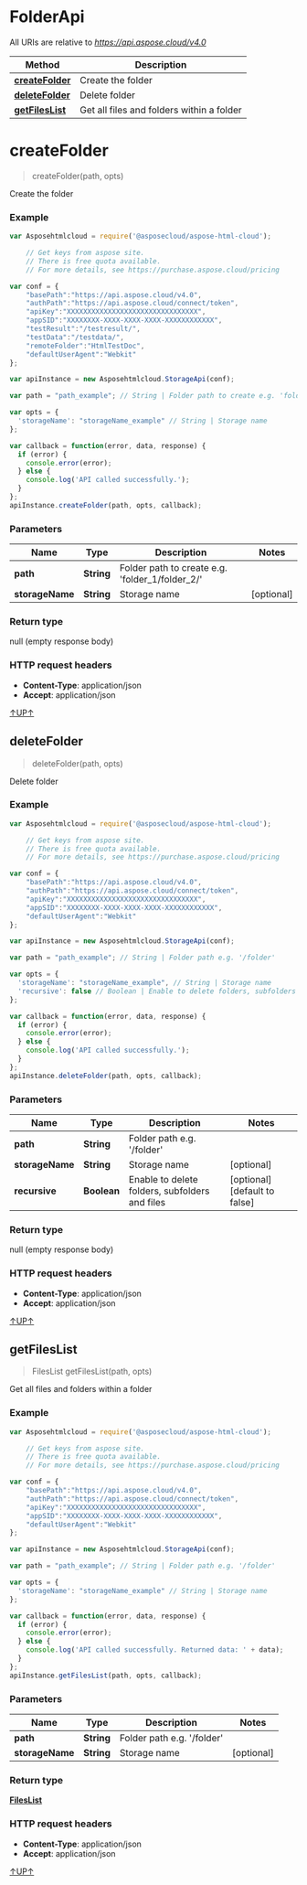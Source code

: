 # FolderApi

All URIs are relative to *https://api.aspose.cloud/v4.0*

| Method                                        | Description                               |
|-----------------------------------------------|-------------------------------------------|
| [**createFolder**](FolderApi.md#createfolder) | Create the folder                         |
| [**deleteFolder**](FolderApi.md#deletefolder) | Delete folder                             |
| [**getFilesList**](FolderApi.md#getfileslist) | Get all files and folders within a folder |

<a name="createFolder"></a>
# **createFolder**
> createFolder(path, opts)

Create the folder

### Example
```javascript
var Asposehtmlcloud = require('@asposecloud/aspose-html-cloud');

    // Get keys from aspose site.
    // There is free quota available. 
    // For more details, see https://purchase.aspose.cloud/pricing

var conf = {
    "basePath":"https://api.aspose.cloud/v4.0",
    "authPath":"https://api.aspose.cloud/connect/token",
    "apiKey":"XXXXXXXXXXXXXXXXXXXXXXXXXXXXXXXX",
    "appSID":"XXXXXXXX-XXXX-XXXX-XXXX-XXXXXXXXXXXX",
    "testResult":"/testresult/",
    "testData":"/testdata/",
    "remoteFolder":"HtmlTestDoc",
    "defaultUserAgent":"Webkit"
};

var apiInstance = new Asposehtmlcloud.StorageApi(conf);

var path = "path_example"; // String | Folder path to create e.g. 'folder_1/folder_2/'

var opts = { 
  'storageName': "storageName_example" // String | Storage name
};

var callback = function(error, data, response) {
  if (error) {
    console.error(error);
  } else {
    console.log('API called successfully.');
  }
};
apiInstance.createFolder(path, opts, callback);
```

### Parameters

| Name            | Type       | Description                                             | Notes      |
|-----------------|------------|---------------------------------------------------------|------------|
| **path**        | **String** | Folder path to create e.g. &#39;folder_1/folder_2/&#39; |            |
| **storageName** | **String** | Storage name                                            | [optional] |

### Return type

null (empty response body)

### HTTP request headers

 - **Content-Type**: application/json
 - **Accept**: application/json

[&#8593;UP&#8593;](#folderapi)

<a name="deleteFolder"></a>
## deleteFolder
> deleteFolder(path, opts)

Delete folder

### Example
```javascript
var Asposehtmlcloud = require('@asposecloud/aspose-html-cloud');

    // Get keys from aspose site.
    // There is free quota available. 
    // For more details, see https://purchase.aspose.cloud/pricing

var conf = {
    "basePath":"https://api.aspose.cloud/v4.0",
    "authPath":"https://api.aspose.cloud/connect/token",
    "apiKey":"XXXXXXXXXXXXXXXXXXXXXXXXXXXXXXXX",
    "appSID":"XXXXXXXX-XXXX-XXXX-XXXX-XXXXXXXXXXXX",
    "defaultUserAgent":"Webkit"
};

var apiInstance = new Asposehtmlcloud.StorageApi(conf);

var path = "path_example"; // String | Folder path e.g. '/folder'

var opts = { 
  'storageName': "storageName_example", // String | Storage name
  'recursive': false // Boolean | Enable to delete folders, subfolders and files
};

var callback = function(error, data, response) {
  if (error) {
    console.error(error);
  } else {
    console.log('API called successfully.');
  }
};
apiInstance.deleteFolder(path, opts, callback);
```

### Parameters

| Name            | Type        | Description                                    | Notes                         |
|-----------------|-------------|------------------------------------------------|-------------------------------|
| **path**        | **String**  | Folder path e.g. &#39;/folder&#39;             |                               |
| **storageName** | **String**  | Storage name                                   | [optional]                    |
| **recursive**   | **Boolean** | Enable to delete folders, subfolders and files | [optional] [default to false] |

### Return type

null (empty response body)

### HTTP request headers

 - **Content-Type**: application/json
 - **Accept**: application/json

[&#8593;UP&#8593;](#folderapi)

<a name="getFilesList"></a>
## getFilesList
> FilesList getFilesList(path, opts)

Get all files and folders within a folder

### Example
```javascript
var Asposehtmlcloud = require('@asposecloud/aspose-html-cloud');

    // Get keys from aspose site.
    // There is free quota available. 
    // For more details, see https://purchase.aspose.cloud/pricing

var conf = {
    "basePath":"https://api.aspose.cloud/v4.0",
    "authPath":"https://api.aspose.cloud/connect/token",
    "apiKey":"XXXXXXXXXXXXXXXXXXXXXXXXXXXXXXXX",
    "appSID":"XXXXXXXX-XXXX-XXXX-XXXX-XXXXXXXXXXXX",
    "defaultUserAgent":"Webkit"
};

var apiInstance = new Asposehtmlcloud.StorageApi(conf);

var path = "path_example"; // String | Folder path e.g. '/folder'

var opts = { 
  'storageName': "storageName_example" // String | Storage name
};

var callback = function(error, data, response) {
  if (error) {
    console.error(error);
  } else {
    console.log('API called successfully. Returned data: ' + data);
  }
};
apiInstance.getFilesList(path, opts, callback);
```

### Parameters

| Name            | Type       | Description                        | Notes      |
|-----------------|------------|------------------------------------|------------|
| **path**        | **String** | Folder path e.g. &#39;/folder&#39; |            |
| **storageName** | **String** | Storage name                       | [optional] |

### Return type

[**FilesList**](FilesList.md)

### HTTP request headers

 - **Content-Type**: application/json
 - **Accept**: application/json

[&#8593;UP&#8593;](#folderapi)

